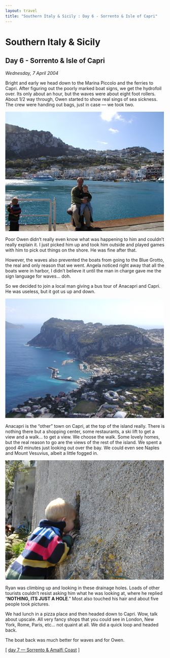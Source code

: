 ```yaml
---
layout: travel
title: "Southern Italy & Sicily : Day 6 - Sorrento & Isle of Capri"
---
```


Southern Italy & Sicily
=======================

Day 6 - Sorrento & Isle of Capri
--------------------------------

*Wednesday, 7 April 2004*

Bright and early we head down to the Marina Piccolo and the ferries to
Capri. After figuring out the poorly marked boat signs, we get the
hydrofoil over. Its only about an hour, but the waves were about eight
foot rollers. About 1/2 way through, Owen started to show real sings of
sea sickness. The crew were handing out bags, just in case — we took
two.

<a href="/assets/images/travel/2004italy/capri_harbour.jpg"><img src="/assets/images/travel/2004italy/capri_harbour.jpg" width="500" alt="Capri Harbor" class="photo right" /></a>

Poor Owen didn’t really even know what was happening to him and couldn’t
really explain it. I just picked him up and took him outside and played
games with him to pick out things on the shore. He was fine after that.

However, the waves also prevented the boats from going to the Blue
Grotto, the real and only reason that we went. Angela noticed right away
that all the boats were in harbor, I didn’t believe it until the man in
charge gave me the sign language for waves… doh.

So we decided to join a local man giving a bus tour of Anacapri and
Capri. He was useless, but it got us up and down.

<a href="/assets/images/travel/2004italy/capri.jpg"><img src="/assets/images/travel/2004italy/capri.jpg" width="500" alt="View Capri from Anacapri" class="photo right" /></a>

Anacapri is the “other” town on Capri, at the top of the island really.
There is nothing there but a shopping center, some restaurants, a ski
lift to get a view and a walk… to get a view. We choose the walk. Some
lovely homes, but the real reason to go are the views of the rest of the
island. We spent a good 40 minutes just looking out over the bay. We
could even see Naples and Mount Vesuvius, albeit a little fogged in.

<a href="/assets/images/travel/2004italy/capri_ryan_hole1.jpg"><img src="/assets/images/travel/2004italy/capri_ryan_hole1.jpg" width="500"  alt="Ryan at Anacapri" class="photo right" /></a>

Ryan was climbing up and looking in these drainage holes. Loads of other
tourists couldn’t resist asking him what he was looking at, where he
replied “**NOTHING, ITS JUST A HOLE**.” Most also touched his hair and
about five people took pictures.

We had lunch in a pizza place and then headed down to Capri. Wow, talk
about upscale. All very fancy shops that you could see in London, New
York, Rome, Paris, etc… not quaint at all. We did a quick loop and
headed back.

The boat back was much better for waves and for Owen.

\[ [day 7 — Sorrento & Amalfi Coast](/travel/2004italy/day7.html) \]
